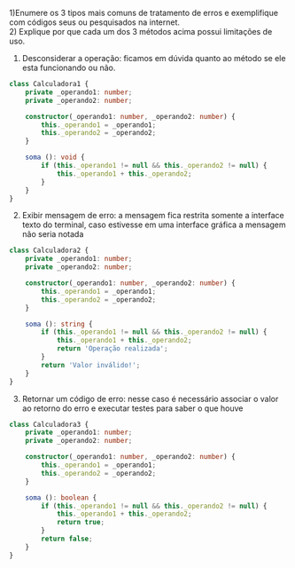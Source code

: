 1)Enumere os 3 tipos mais comuns de tratamento de erros e exemplifique com
códigos seus ou pesquisados na internet.
</br>
2) Explique por que cada um dos 3 métodos acima possui limitações de uso.
</br>
1. Desconsiderar a operação:  ficamos em dúvida quanto ao método se ele esta funcionando ou não.
```typescript
class Calculadora1 {
    private _operando1: number;
    private _operando2: number;

    constructor(_operando1: number, _operando2: number) {
        this._operando1 = _operando1;
        this._operando2 = _operando2;
    }

    soma (): void {
        if (this._operando1 != null && this._operando2 != null) {
            this._operando1 + this._operando2;
        }
    }
}

```

2. Exibir mensagem de erro: a mensagem fica restrita somente a interface texto do terminal, caso estivesse em uma interface gráfica a mensagem não seria notada
```typescript
class Calculadora2 {
    private _operando1: number;
    private _operando2: number;

    constructor(_operando1: number, _operando2: number) {
        this._operando1 = _operando1;
        this._operando2 = _operando2;
    }

    soma (): string {
        if (this._operando1 != null && this._operando2 != null) {
            this._operando1 + this._operando2;
            return 'Operação realizada';   
        }
        return 'Valor inválido!';
    }
}
```

3. Retornar um código de erro: nesse caso é necessário associar o valor ao retorno do erro e executar testes para saber o que houve
```typescript
class Calculadora3 {
    private _operando1: number;
    private _operando2: number;

    constructor(_operando1: number, _operando2: number) {
        this._operando1 = _operando1;
        this._operando2 = _operando2;
    }

    soma (): boolean {
        if (this._operando1 != null && this._operando2 != null) {
            this._operando1 + this._operando2;
            return true;   
        }
        return false;
    }
}
```
